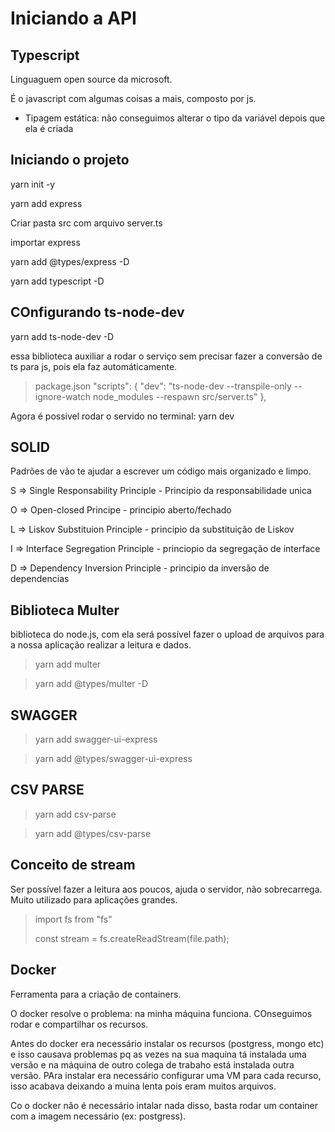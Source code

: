 # Iniciando a API

## Typescript
Linguaguem open source da microsoft.

É o javascript com algumas coisas a mais, composto por js.

-  Tipagem estática: não conseguimos alterar o tipo da variável depois que ela é criada

## Iniciando o projeto

yarn init -y

yarn add express


Criar pasta src com arquivo server.ts

importar express 

yarn add @types/express -D

yarn add typescript -D

## COnfigurando ts-node-dev

yarn add ts-node-dev -D

essa biblioteca auxiliar a rodar o serviço sem precisar fazer a conversão de ts para js, pois ela faz automáticamente.

> package.json
 "scripts": {
    "dev": "ts-node-dev --transpile-only --ignore-watch node_modules --respawn src/server.ts"
 },

 Agora é possivel rodar o servido no terminal: yarn dev


## SOLID

Padrões de vão te ajudar a escrever um código mais organizado e limpo.

S => Single Responsability Principle - Principio da responsabilidade unica

O => Open-closed Principe - principio aberto/fechado

L => Liskov Substituion Principle - principio da substituição de Liskov

I => Interface Segregation Principle - princiopio da segregação de interface

D => Dependency Inversion Principle - principio da inversão de dependencias


## Biblioteca Multer
biblioteca do node.js, com ela será possível fazer o upload de arquivos para a nossa aplicação realizar a leitura e dados.

> yarn add multer 

> yarn add @types/multer -D 

## SWAGGER
>yarn add swagger-ui-express

>yarn add @types/swagger-ui-express

## CSV PARSE

>yarn add csv-parse

>yarn add @types/csv-parse

## Conceito de stream
Ser possível fazer a leitura aos poucos, ajuda o servidor, não sobrecarrega. Muito utilizado para aplicações grandes.

>import fs from "fs"
>
>const stream = fs.createReadStream(file.path);

## Docker

Ferramenta para a criação de containers.

O docker resolve o problema: na minha máquina funciona. COnseguimos rodar e compartilhar os recursos.

Antes do docker era necessário instalar os recursos (postgress, mongo etc) e isso causava problemas pq as vezes na sua maquina tá instalada uma versão e na máquina de outro colega de trabaho está instalada outra versão. 
PAra instalar era necessário configurar uma VM para cada recurso, isso acabava deixando a muina lenta pois eram muitos arquivos.

Co o docker não é necessário intalar nada disso, basta rodar um container com a imagem necessário (ex: postgress).